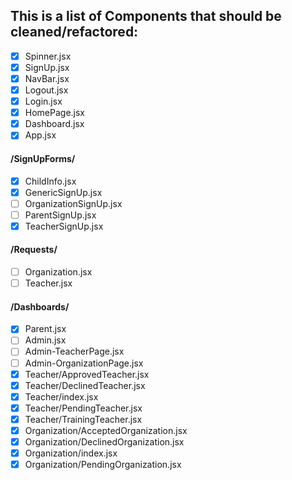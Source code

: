 ## This is a list of Components that should be cleaned/refactored:

- [x] Spinner.jsx
- [x] SignUp.jsx
- [x] NavBar.jsx
- [x] Logout.jsx
- [x] Login.jsx
- [x] HomePage.jsx
- [x] Dashboard.jsx
- [x] App.jsx

#### /SignUpForms/

- [x] ChildInfo.jsx
- [x] GenericSignUp.jsx
- [ ] OrganizationSignUp.jsx
- [ ] ParentSignUp.jsx
- [x] TeacherSignUp.jsx

#### /Requests/

- [ ] Organization.jsx
- [ ] Teacher.jsx

#### /Dashboards/

- [x] Parent.jsx
- [ ] Admin.jsx
- [ ] Admin-TeacherPage.jsx
- [ ] Admin-OrganizationPage.jsx
- [x] Teacher/ApprovedTeacher.jsx
- [x] Teacher/DeclinedTeacher.jsx
- [x] Teacher/index.jsx
- [x] Teacher/PendingTeacher.jsx
- [x] Teacher/TrainingTeacher.jsx
- [x] Organization/AcceptedOrganization.jsx
- [x] Organization/DeclinedOrganization.jsx
- [x] Organization/index.jsx
- [x] Organization/PendingOrganization.jsx
